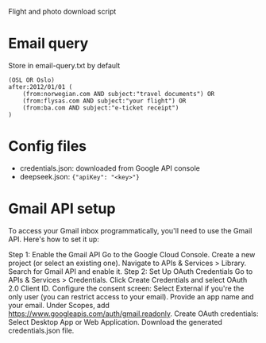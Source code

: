 Flight and photo download script

# Email query

Store in email-query.txt by default

```
(OSL OR Oslo) 
after:2012/01/01 (
    (from:norwegian.com AND subject:"travel documents") OR 
    (from:flysas.com AND subject:"your flight") OR 
    (from:ba.com AND subject:"e-ticket receipt")
)
```

# Config files

- credentials.json: downloaded from Google API console
- deepseek.json: `{"apiKey": "<key>"}`

# Gmail API setup

To access your Gmail inbox programmatically, you'll need to use the Gmail API. Here's how to set it up:

Step 1: Enable the Gmail API
Go to the Google Cloud Console.
Create a new project (or select an existing one).
Navigate to APIs & Services > Library.
Search for Gmail API and enable it.
Step 2: Set Up OAuth Credentials
Go to APIs & Services > Credentials.
Click Create Credentials and select OAuth 2.0 Client ID.
Configure the consent screen:
Select External if you're the only user (you can restrict access to your email).
Provide an app name and your email.
Under Scopes, add https://www.googleapis.com/auth/gmail.readonly.
Create OAuth credentials:
Select Desktop App or Web Application.
Download the generated credentials.json file.
